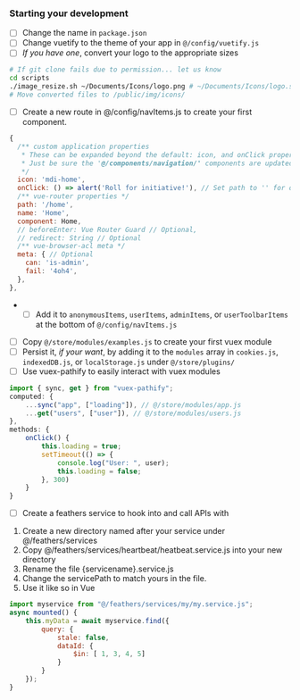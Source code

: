 ### Starting your development
- [ ] Change the name in `package.json`
- [ ] Change vuetify to the theme of your app in `@/config/vuetify.js`
- [ ] *If you have one*, convert your logo to the appropriate sizes
```sh
# If git clone fails due to permission... let us know
cd scripts
./image_resize.sh ~/Documents/Icons/logo.png # ~/Documents/Icons/logo.svg
# Move converted files to /public/img/icons/
```
- [ ] Create a new route in @/config/navItems.js to create your first component.
```javascript
{
  /** custom application properties
   * These can be expanded beyond the default: icon, and onClick properties.
   * Just be sure the '@/components/navigation/' components are updated appropriately.
   */
  icon: 'mdi-home',
  onClick: () => alert('Roll for initiative!'), // Set path to '' for onClick to fire.
  /** vue-router properties */
  path: '/home',
  name: 'Home',
  component: Home,
  // beforeEnter: Vue Router Guard // Optional,
  // redirect: String // Optional
  /** vue-browser-acl meta */
  meta: { // Optional
    can: 'is-admin',
    fail: '4oh4',
  },
},
```
- - [ ] Add it to `anonymousItems`, `userItems`, `adminItems`, or `userToolbarItems` at the bottom of `@/config/navItems.js`
- [ ] Copy `@/store/modules/examples.js` to create your first vuex module
- [ ] Persist it, *if your want*, by adding it to the `modules` array in `cookies.js`, `indexedDB.js`, or `localStorage.js` under `@/store/plugins/`
- [ ] Use vuex-pathify to easily interact with vuex modules
```javascript
import { sync, get } from "vuex-pathify";
computed: {
    ...sync("app", ["loading"]), // @/store/modules/app.js
    ...get("users", ["user"]), // @/store/modules/users.js
},
methods: {
    onClick() {
        this.loading = true;
        setTimeout(() => {
            console.log("User: ", user);
            this.loading = false;
        }, 300)
    }
}
```
- [ ] Create a feathers service to hook into and call APIs with
1. Create a new directory named after your service under @/feathers/services
2. Copy @/feathers/services/heartbeat/heatbeat.service.js into your new directory
3. Rename the file {servicename}.service.js
4. Change the servicePath to match yours in the file.
5. Use it like so in Vue
```javascript
import myservice from "@/feathers/services/my/my.service.js";
async mounted() {
    this.myData = await myservice.find({
        query: {
            stale: false,
            dataId: {
                $in: [ 1, 3, 4, 5]
            }
        }
    });
}
```